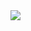 <a href="https://github.com/systemxofc">
    <img src="https://cardivo.vercel.app/api?name=+S+P+E+C+T+R+U+M&description=&image=https://i.ibb.co/sCLwMHB/new-image.png&backgroundColor=%23ecf0f1&instagram=@spectrumofc&whatsapp=Matías_Crypto&pattern=leaf&colorPattern=%23eaeaea" />
</a>
